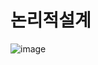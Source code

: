 # 논리적설계

![image](https://github.com/HaeZuo/NewMit/assets/66985977/b7eb00d6-87f7-4d20-8ab0-2d0d12dd43c7)
